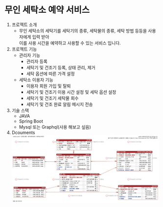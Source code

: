 # 무인 세탁소 예약 서비스
1. 프로젝트 소개
    + 무인 세탁소의 세탁기를 세탁기의 종류, 세탁물의 종류, 세탁 방법 등등을 사용자에게 입력 받아<br>
   이를 사용 시간을 예약하고 사용할 수 있는 서비스 입니다.
2. 프로젝트 기능
    + 관리자 기능
      + 관리자 등록
      + 세탁기 및 건조기 등록, 상태 관리, 제거
      + 세탁 옵션에 따른 가격 설정
    + 세탁소 이용자 기능
      + 이용자 회원 가입 및 탈퇴
      + 세탁기 및 건조기 이용 시간 설정 및 세탁 옵션 설정
      + 세탁기 및 건조기 세탁물 회수
      + 세탁기 및 건조 완료 알림 메시지 전송
3. 기술 스택
    + JAVA
    + Spring Boot
    + Mysql 또는 Graphql(사용 해보고 싶음)
4. Dcouments
     ![Alt text](./Files/ERD/rundry.png)